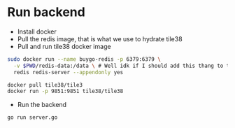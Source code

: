 # Run backend
- Install docker
- Pull the redis image, that is what we use to hydrate tile38
- Pull and run tile38 docker image

```sh
sudo docker run --name buygo-redis -p 6379:6379 \
  -v $PWD/redis-data:/data \ # Well idk if I should add this thang to the repo
  redis redis-server --appendonly yes

docker pull tile38/tile3
docker run -p 9851:9851 tile38/tile38
```

- Run the backend
```sh
go run server.go
```
